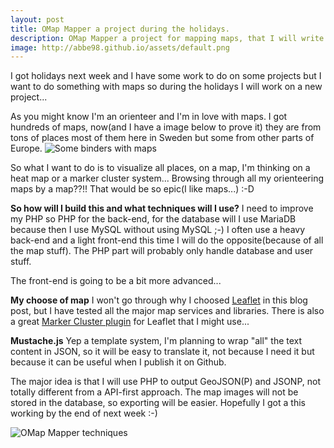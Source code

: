 ```yaml
---
layout: post
title: OMap Mapper a project during the holidays.
description: OMap Mapper a project for mapping maps, that I will write during my holidays next week.
image: http://abbe98.github.io/assets/default.png
---
```

I got holidays next week and I have some work to do on some projects but I want to do something with maps so during the holidays I will work on a new project...

As you might know I'm an orienteer and I'm in love with maps. I got hundreds of maps, now(and I have a image below to prove it) they are from tons of places most of them here in Sweden but some from other parts of Europe. 
![Some binders with maps][1]

So what I want to do is to visualize all places, on a map, I'm thinking on a heat map or a marker cluster system... Browsing through all my orienteering maps by a map??!! That would be so epic(I like maps...) :-D

**So how will I build this and what techniques will I use?**
I need to improve my PHP so PHP for the back-end, for the database will I use MariaDB because then I use MySQL without using MySQL ;-) I often use a heavy back-end and a light front-end this time I will do the opposite(because of all the map stuff). The PHP part will probably only handle database and user stuff.

The front-end is going to be a bit more advanced...

**My choose of map**
I won't go through why I choosed [Leaflet][2] in this blog post, but I have tested all the major map services and libraries. There is also a great [Marker Cluster plugin][3] for Leaflet that I might use...

**Mustache.js**
Yep a template system, I'm planning to wrap "all" the text content in JSON, so it will be easy to translate it, not because I need it but because it can be useful when I publish it on Github.

The major idea is that I will use PHP to output GeoJSON(P) and JSONP, not totally different from a API-first approach. The map images will not be stored in the database, so exporting will be easier. Hopefully I got a this working by the end of next week :-)

![OMap Mapper techniques][4]

[1]: http://abbe98.github.io/assets/map-binders.jpg
[2]: http://leafletjs.com
[3]: https://github.com/Leaflet/Leaflet.markercluster
[4]: http://abbe98.github.io/assets/omapmapper1.png
